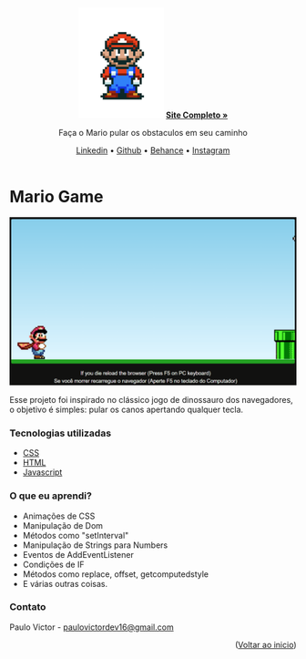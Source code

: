 <div id="top" align="center">

<img src="./assets/gif-readme.gif" width="150em">

<a href="https://paulopbi.github.io/mario-game/" target="_blank">
<strong>Site Completo »</strong>
</a>

<br>

<p align="center">
Faça o Mario pular os obstaculos em seu caminho
</p>
<a href="https://www.linkedin.com/in/paulopbi/" target="_blank">Linkedin</a> •
<a href="https://github.com/Paulpbi" target="_blank">Github</a> •
<a href="https://www.behance.net/paulopbi" target="_blank">Behance</a> •
<a href="https://www.instagram.com/paulopbi_/" target="_blank">Instagram</a> 
</div>

<br>

<h1> Mario Game</h1>

<p align="center">
<img src="./assets/demo.gif" width="600px">
</p>
Esse projeto foi inspirado no clássico jogo de dinossauro dos navegadores, o objetivo é simples: pular os canos apertando qualquer tecla.

### Tecnologias utilizadas

- [CSS](https://developer.mozilla.org/pt-BR/docs/Web/CSS)
- [HTML](https://developer.mozilla.org/pt-BR/docs/Web/HTML)
- [Javascript](https://developer.mozilla.org/pt-BR/docs/Web/JavaScript)

### O que eu aprendi?

- Animações de CSS
- Manipulação de Dom
- Métodos como "setInterval"
- Manipulação de Strings para Numbers
- Eventos de AddEventListener
- Condições de IF
- Métodos como replace, offset, getcomputedstyle
- E várias outras coisas.

### Contato

Paulo Victor - paulovictordev16@gmail.com

<p align="right">(<a href="#top">Voltar ao inicio</a>)</p>
